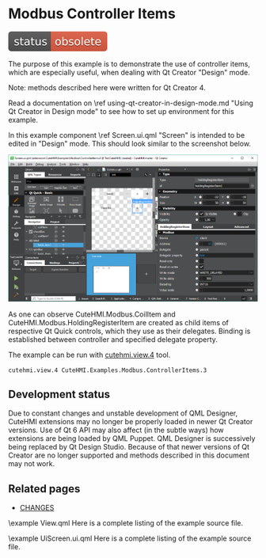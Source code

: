 # Modbus Controller Items

![Obsolete](doc/status.svg)

The purpose of this example is to demonstrate the use of controller items, which are especially useful, when dealing with Qt Creator
"Design" mode.

Note: methods described here were written for Qt Creator 4.

Read a documentation on \ref using-qt-creator-in-design-mode.md "Using Qt Creator in Design mode" to see how to set up environment
for this example.

In this example component \ref Screen.ui.qml "Screen" is intended to be edited in "Design" mode. This should look similar to the
screenshot below.

![Design mode](doc/design_mode.png)

As one can observe CuteHMI.Modbus.CoilItem and CuteHMI.Modbus.HoldingRegisterItem are created as child items of respective Qt
Quick controls, which they use as their delegates. Binding is established between controller and specified delegate property.

The example can be run with [cutehmi.view.4](../../../../../tools/cutehmi.view.4/) tool.
```
cutehmi.view.4 CuteHMI.Examples.Modbus.ControllerItems.3
```

## Development status

Due to constant changes and unstable development of QML Designer, CuteHMI extensions may no longer be properly loaded in
newer Qt Creator versions. Use of Qt 6 API may also affect (in the subtle ways) how extensions are being loaded by QML
Puppet. QML Designer is successively being replaced by Qt Design Studio. Because of that newer versions of Qt Creator are
no longer supported and methods described in this document may not work.

## Related pages

- [CHANGES](CHANGES.md)

\example View.qml
Here is a complete listing of the example source file.

\example UiScreen.ui.qml
Here is a complete listing of the example source file.

